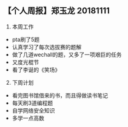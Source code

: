 ## 【个人周报】郑玉龙 20181111

1. 本周工作
- pta刷了5题
- 认真学习了每次选拔赛的题解
- 做了几道wechall的题，又多了一项艰巨的任务
- 又度光棍节
- 看了李诞的《笑场》
2. 下周计划
- 看完图书馆借来的书，而且得做读书笔记
- 每天刷3道编程题
- 自学网络安全知识
- 多学一点高数

